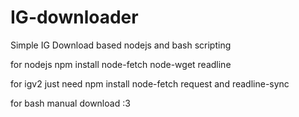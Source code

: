 # IG-downloader
Simple IG Download based nodejs and bash scripting

for nodejs
npm install node-fetch node-wget readline

for igv2 just need
npm install node-fetch request and readline-sync 

for bash
manual download :3
